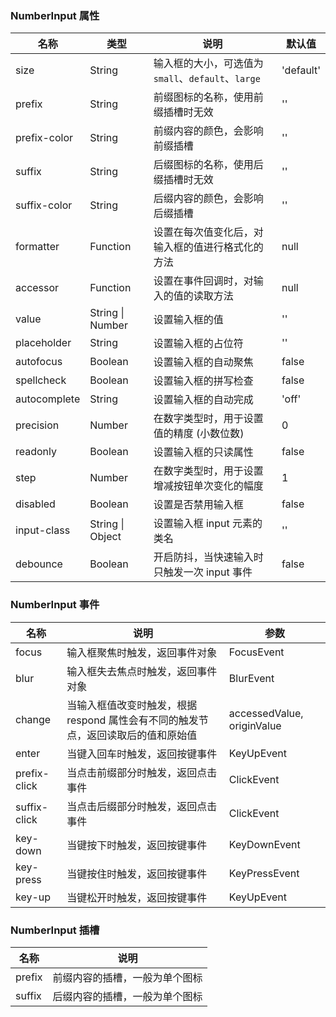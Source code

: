 ### NumberInput 属性

| 名称         | 类型             | 说明                                               | 默认值    |
| ------------ | ---------------- | -------------------------------------------------- | --------- |
| size         | String           | 输入框的大小，可选值为 `small`、`default`、`large` | 'default' |
| prefix       | String           | 前缀图标的名称，使用前缀插槽时无效                 | ''        |
| prefix-color | String           | 前缀内容的颜色，会影响前缀插槽                     | ''        |
| suffix       | String           | 后缀图标的名称，使用后缀插槽时无效                 | ''        |
| suffix-color | String           | 后缀内容的颜色，会影响后缀插槽                     | ''        |
| formatter    | Function         | 设置在每次值变化后，对输入框的值进行格式化的方法   | null      |
| accessor     | Function         | 设置在事件回调时，对输入的值的读取方法             | null      |
| value        | String \| Number | 设置输入框的值                                     | ''        |
| placeholder  | String           | 设置输入框的占位符                                 | ''        |
| autofocus    | Boolean          | 设置输入框的自动聚焦                               | false     |
| spellcheck   | Boolean          | 设置输入框的拼写检查                               | false     |
| autocomplete | String           | 设置输入框的自动完成                               | 'off'     |
| precision    | Number           | 在数字类型时，用于设置值的精度 (小数位数)          | 0         |
| readonly     | Boolean          | 设置输入框的只读属性                               | false     |
| step         | Number           | 在数字类型时，用于设置增减按钮单次变化的幅度       | 1         |
| disabled     | Boolean          | 设置是否禁用输入框                                 | false     |
| input-class  | String \| Object | 设置输入框 input 元素的类名                        | ''        |
| debounce     | Boolean          | 开启防抖，当快速输入时只触发一次 input 事件        | false     |

### NumberInput 事件

| 名称            | 说明                                                                              | 参数                       |
| --------------- | --------------------------------------------------------------------------------- | -------------------------- |
| focus        | 输入框聚焦时触发，返回事件对象                                                    | FocusEvent                 |
| blur         | 输入框失去焦点时触发，返回事件对象                                                | BlurEvent                  |
| change       | 当输入框值改变时触发，根据 respond 属性会有不同的触发节点，返回读取后的值和原始值 | accessedValue, originValue |
| enter        | 当键入回车时触发，返回按键事件                                                    | KeyUpEvent                 |
| prefix-click | 当点击前缀部分时触发，返回点击事件                                                | ClickEvent                 |
| suffix-click | 当点击后缀部分时触发，返回点击事件                                                | ClickEvent                 |
| key-down     | 当键按下时触发，返回按键事件                                                      | KeyDownEvent               |
| key-press    | 当键按住时触发，返回按键事件                                                      | KeyPressEvent              |
| key-up       | 当键松开时触发，返回按键事件                                                      | KeyUpEvent                 |

### NumberInput 插槽

| 名称   | 说明                           |
| ------ | ------------------------------ |
| prefix | 前缀内容的插槽，一般为单个图标 |
| suffix | 后缀内容的插槽，一般为单个图标 |
